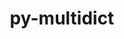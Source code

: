 ---
title: "py-multidict"
layout: cache
categories: [package, develop]
meta: {"compilers": ["apple-clang@=15.0.0", "gcc@=11.4.0", "gcc@=13.2.0", "gcc@=9.4.0", "oneapi@=2024.2.1"], "num_specs": 40, "num_specs_by_stack": {"e4s": 10, "e4s-neoverse_v1": 4, "e4s-oneapi": 4, "e4s-power": 1, "ml-darwin-aarch64-mps": 2, "ml-linux-aarch64-cpu": 9, "ml-linux-aarch64-cuda": 9, "ml-linux-x86_64-cpu": 10, "ml-linux-x86_64-cuda": 9, "root": 40}, "oss": ["ubuntu20.04", "ubuntu22.04", "ubuntu24.04", "ventura"], "platforms": ["darwin", "linux"], "stacks": ["e4s", "e4s-neoverse_v1", "e4s-oneapi", "e4s-power", "ml-darwin-aarch64-mps", "ml-linux-aarch64-cpu", "ml-linux-aarch64-cuda", "ml-linux-x86_64-cpu", "ml-linux-x86_64-cuda", "root"], "targets": ["aarch64", "neoverse_v1", "ppc64le", "x86_64_v3"], "versions": ["6.1.0"]}
spec_details: [{"compiler": "gcc@=11.4.0", "hash": "22s6jtttlvq6nxxeen5yd2saun3itlml", "os": "ubuntu22.04", "platform": "linux", "size": "-", "stacks": ["e4s", "root"], "tarball": "https://binaries.spack.io/develop/build_cache/linux-ubuntu22.04-x86_64_v3/gcc-11.4.0/py-multidict-6.1.0/linux-ubuntu22.04-x86_64_v3-gcc-11.4.0-py-multidict-6.1.0-22s6jtttlvq6nxxeen5yd2saun3itlml.spack", "target": "x86_64_v3", "variants": ["build_system=python_pip"], "versions": ["6.1.0"]}, {"compiler": "gcc@=11.4.0", "hash": "2ba2kberd4nrtvawg6fisiim25oz2tw6", "os": "ubuntu22.04", "platform": "linux", "size": "-", "stacks": ["e4s", "root"], "tarball": "https://binaries.spack.io/develop/build_cache/linux-ubuntu22.04-x86_64_v3/gcc-11.4.0/py-multidict-6.1.0/linux-ubuntu22.04-x86_64_v3-gcc-11.4.0-py-multidict-6.1.0-2ba2kberd4nrtvawg6fisiim25oz2tw6.spack", "target": "x86_64_v3", "variants": ["build_system=python_pip"], "versions": ["6.1.0"]}, {"compiler": "gcc@=13.2.0", "hash": "2fp7cmojuiextzxf5w2soqqfhbrkmbmo", "os": "ubuntu24.04", "platform": "linux", "size": "-", "stacks": ["ml-linux-x86_64-cpu", "ml-linux-x86_64-cuda", "root"], "tarball": "https://binaries.spack.io/develop/build_cache/linux-ubuntu24.04-x86_64_v3/gcc-13.2.0/py-multidict-6.1.0/linux-ubuntu24.04-x86_64_v3-gcc-13.2.0-py-multidict-6.1.0-2fp7cmojuiextzxf5w2soqqfhbrkmbmo.spack", "target": "x86_64_v3", "variants": ["build_system=python_pip"], "versions": ["6.1.0"]}, {"compiler": "gcc@=11.4.0", "hash": "32kjmm6ung33s7k2m2eri464333jkoaf", "os": "ubuntu22.04", "platform": "linux", "size": "-", "stacks": ["e4s", "root"], "tarball": "https://binaries.spack.io/develop/build_cache/linux-ubuntu22.04-x86_64_v3/gcc-11.4.0/py-multidict-6.1.0/linux-ubuntu22.04-x86_64_v3-gcc-11.4.0-py-multidict-6.1.0-32kjmm6ung33s7k2m2eri464333jkoaf.spack", "target": "x86_64_v3", "variants": ["build_system=python_pip"], "versions": ["6.1.0"]}, {"compiler": "gcc@=11.4.0", "hash": "5mlqcsqwxak6grurmovotpyinekeflav", "os": "ubuntu22.04", "platform": "linux", "size": "-", "stacks": ["e4s", "root"], "tarball": "https://binaries.spack.io/develop/build_cache/linux-ubuntu22.04-x86_64_v3/gcc-11.4.0/py-multidict-6.1.0/linux-ubuntu22.04-x86_64_v3-gcc-11.4.0-py-multidict-6.1.0-5mlqcsqwxak6grurmovotpyinekeflav.spack", "target": "x86_64_v3", "variants": ["build_system=python_pip"], "versions": ["6.1.0"]}, {"compiler": "gcc@=11.4.0", "hash": "7y42nisi7xcxrdy5uwhmv3qvjojivyks", "os": "ubuntu22.04", "platform": "linux", "size": "-", "stacks": ["e4s-neoverse_v1", "root"], "tarball": "https://binaries.spack.io/develop/build_cache/linux-ubuntu22.04-neoverse_v1/gcc-11.4.0/py-multidict-6.1.0/linux-ubuntu22.04-neoverse_v1-gcc-11.4.0-py-multidict-6.1.0-7y42nisi7xcxrdy5uwhmv3qvjojivyks.spack", "target": "neoverse_v1", "variants": ["build_system=python_pip"], "versions": ["6.1.0"]}, {"compiler": "gcc@=11.4.0", "hash": "abcb6nyqyomnk3bstjmjjcjzu7z2evj5", "os": "ubuntu22.04", "platform": "linux", "size": "-", "stacks": ["e4s", "root"], "tarball": "https://binaries.spack.io/develop/build_cache/linux-ubuntu22.04-x86_64_v3/gcc-11.4.0/py-multidict-6.1.0/linux-ubuntu22.04-x86_64_v3-gcc-11.4.0-py-multidict-6.1.0-abcb6nyqyomnk3bstjmjjcjzu7z2evj5.spack", "target": "x86_64_v3", "variants": ["build_system=python_pip"], "versions": ["6.1.0"]}, {"compiler": "gcc@=13.2.0", "hash": "bikvw6xdpqyfj3hhdefcmyd7dqsoy76s", "os": "ubuntu24.04", "platform": "linux", "size": "-", "stacks": ["ml-linux-x86_64-cpu", "ml-linux-x86_64-cuda", "root"], "tarball": "https://binaries.spack.io/develop/build_cache/linux-ubuntu24.04-x86_64_v3/gcc-13.2.0/py-multidict-6.1.0/linux-ubuntu24.04-x86_64_v3-gcc-13.2.0-py-multidict-6.1.0-bikvw6xdpqyfj3hhdefcmyd7dqsoy76s.spack", "target": "x86_64_v3", "variants": ["build_system=python_pip"], "versions": ["6.1.0"]}, {"compiler": "gcc@=11.4.0", "hash": "bxixqdbobudeduip5oc6s3jvz2pcvjrw", "os": "ubuntu22.04", "platform": "linux", "size": "-", "stacks": ["e4s-neoverse_v1", "root"], "tarball": "https://binaries.spack.io/develop/build_cache/linux-ubuntu22.04-neoverse_v1/gcc-11.4.0/py-multidict-6.1.0/linux-ubuntu22.04-neoverse_v1-gcc-11.4.0-py-multidict-6.1.0-bxixqdbobudeduip5oc6s3jvz2pcvjrw.spack", "target": "neoverse_v1", "variants": ["build_system=python_pip"], "versions": ["6.1.0"]}, {"compiler": "gcc@=13.2.0", "hash": "c72ejli5bg2qinzu5fnoxj4i74lhqwrm", "os": "ubuntu24.04", "platform": "linux", "size": "-", "stacks": ["ml-linux-aarch64-cpu", "ml-linux-aarch64-cuda", "root"], "tarball": "https://binaries.spack.io/develop/build_cache/linux-ubuntu24.04-aarch64/gcc-13.2.0/py-multidict-6.1.0/linux-ubuntu24.04-aarch64-gcc-13.2.0-py-multidict-6.1.0-c72ejli5bg2qinzu5fnoxj4i74lhqwrm.spack", "target": "aarch64", "variants": ["build_system=python_pip"], "versions": ["6.1.0"]}, {"compiler": "gcc@=13.2.0", "hash": "cddsc4p535cpmpjzubztr5mdlfgkh4on", "os": "ubuntu24.04", "platform": "linux", "size": "-", "stacks": ["ml-linux-aarch64-cpu", "ml-linux-aarch64-cuda", "root"], "tarball": "https://binaries.spack.io/develop/build_cache/linux-ubuntu24.04-aarch64/gcc-13.2.0/py-multidict-6.1.0/linux-ubuntu24.04-aarch64-gcc-13.2.0-py-multidict-6.1.0-cddsc4p535cpmpjzubztr5mdlfgkh4on.spack", "target": "aarch64", "variants": ["build_system=python_pip"], "versions": ["6.1.0"]}, {"compiler": "gcc@=13.2.0", "hash": "d2f3on4ir6xhl3eteswtgxrphmshqfim", "os": "ubuntu24.04", "platform": "linux", "size": "-", "stacks": ["ml-linux-x86_64-cpu", "root"], "tarball": "https://binaries.spack.io/develop/build_cache/linux-ubuntu24.04-x86_64_v3/gcc-13.2.0/py-multidict-6.1.0/linux-ubuntu24.04-x86_64_v3-gcc-13.2.0-py-multidict-6.1.0-d2f3on4ir6xhl3eteswtgxrphmshqfim.spack", "target": "x86_64_v3", "variants": ["build_system=python_pip"], "versions": ["6.1.0"]}, {"compiler": "gcc@=13.2.0", "hash": "d57adfqgmlmifdvp3njk4ibs24zo57he", "os": "ubuntu24.04", "platform": "linux", "size": "-", "stacks": ["ml-linux-aarch64-cpu", "ml-linux-aarch64-cuda", "root"], "tarball": "https://binaries.spack.io/develop/build_cache/linux-ubuntu24.04-aarch64/gcc-13.2.0/py-multidict-6.1.0/linux-ubuntu24.04-aarch64-gcc-13.2.0-py-multidict-6.1.0-d57adfqgmlmifdvp3njk4ibs24zo57he.spack", "target": "aarch64", "variants": ["build_system=python_pip"], "versions": ["6.1.0"]}, {"compiler": "gcc@=11.4.0", "hash": "eeynkchodjuftngx6cyy52qclffw5d2j", "os": "ubuntu22.04", "platform": "linux", "size": "-", "stacks": ["e4s", "root"], "tarball": "https://binaries.spack.io/develop/build_cache/linux-ubuntu22.04-x86_64_v3/gcc-11.4.0/py-multidict-6.1.0/linux-ubuntu22.04-x86_64_v3-gcc-11.4.0-py-multidict-6.1.0-eeynkchodjuftngx6cyy52qclffw5d2j.spack", "target": "x86_64_v3", "variants": ["build_system=python_pip"], "versions": ["6.1.0"]}, {"compiler": "gcc@=13.2.0", "hash": "eqbw4oklicixzxfbqtrb776llxo63wmt", "os": "ubuntu24.04", "platform": "linux", "size": "-", "stacks": ["ml-linux-x86_64-cpu", "ml-linux-x86_64-cuda", "root"], "tarball": "https://binaries.spack.io/develop/build_cache/linux-ubuntu24.04-x86_64_v3/gcc-13.2.0/py-multidict-6.1.0/linux-ubuntu24.04-x86_64_v3-gcc-13.2.0-py-multidict-6.1.0-eqbw4oklicixzxfbqtrb776llxo63wmt.spack", "target": "x86_64_v3", "variants": ["build_system=python_pip"], "versions": ["6.1.0"]}, {"compiler": "gcc@=13.2.0", "hash": "f6awivjxjpzvzvbvld4mmrcnm6x37ys2", "os": "ubuntu24.04", "platform": "linux", "size": "-", "stacks": ["ml-linux-aarch64-cpu", "ml-linux-aarch64-cuda", "root"], "tarball": "https://binaries.spack.io/develop/build_cache/linux-ubuntu24.04-aarch64/gcc-13.2.0/py-multidict-6.1.0/linux-ubuntu24.04-aarch64-gcc-13.2.0-py-multidict-6.1.0-f6awivjxjpzvzvbvld4mmrcnm6x37ys2.spack", "target": "aarch64", "variants": ["build_system=python_pip"], "versions": ["6.1.0"]}, {"compiler": "gcc@=13.2.0", "hash": "g4lo7wvnc3sfmzhs25uvsvdzccvwmew5", "os": "ubuntu24.04", "platform": "linux", "size": "-", "stacks": ["ml-linux-x86_64-cpu", "ml-linux-x86_64-cuda", "root"], "tarball": "https://binaries.spack.io/develop/build_cache/linux-ubuntu24.04-x86_64_v3/gcc-13.2.0/py-multidict-6.1.0/linux-ubuntu24.04-x86_64_v3-gcc-13.2.0-py-multidict-6.1.0-g4lo7wvnc3sfmzhs25uvsvdzccvwmew5.spack", "target": "x86_64_v3", "variants": ["build_system=python_pip"], "versions": ["6.1.0"]}, {"compiler": "apple-clang@=15.0.0", "hash": "izdnnsmm6l437pq35ynam6nxal3xkz7n", "os": "ventura", "platform": "darwin", "size": "-", "stacks": ["ml-darwin-aarch64-mps", "root"], "tarball": "https://binaries.spack.io/develop/build_cache/darwin-ventura-aarch64/apple-clang-15.0.0/py-multidict-6.1.0/darwin-ventura-aarch64-apple-clang-15.0.0-py-multidict-6.1.0-izdnnsmm6l437pq35ynam6nxal3xkz7n.spack", "target": "aarch64", "variants": ["build_system=python_pip"], "versions": ["6.1.0"]}, {"compiler": "gcc@=13.2.0", "hash": "kmrgylvuw3inhj5tlbgeyhmun3r4ex5k", "os": "ubuntu24.04", "platform": "linux", "size": "-", "stacks": ["ml-linux-aarch64-cpu", "ml-linux-aarch64-cuda", "root"], "tarball": "https://binaries.spack.io/develop/build_cache/linux-ubuntu24.04-aarch64/gcc-13.2.0/py-multidict-6.1.0/linux-ubuntu24.04-aarch64-gcc-13.2.0-py-multidict-6.1.0-kmrgylvuw3inhj5tlbgeyhmun3r4ex5k.spack", "target": "aarch64", "variants": ["build_system=python_pip"], "versions": ["6.1.0"]}, {"compiler": "gcc@=11.4.0", "hash": "kpqi57vg2q3efmpdb7ul7el5vmwvdpib", "os": "ubuntu22.04", "platform": "linux", "size": "-", "stacks": ["e4s-neoverse_v1", "root"], "tarball": "https://binaries.spack.io/develop/build_cache/linux-ubuntu22.04-neoverse_v1/gcc-11.4.0/py-multidict-6.1.0/linux-ubuntu22.04-neoverse_v1-gcc-11.4.0-py-multidict-6.1.0-kpqi57vg2q3efmpdb7ul7el5vmwvdpib.spack", "target": "neoverse_v1", "variants": ["build_system=python_pip"], "versions": ["6.1.0"]}, {"compiler": "oneapi@=2024.2.1", "hash": "kqwjrpweyzjk2bz5ten7qvvsrv43dueo", "os": "ubuntu22.04", "platform": "linux", "size": "-", "stacks": ["e4s-oneapi", "root"], "tarball": "https://binaries.spack.io/develop/build_cache/linux-ubuntu22.04-x86_64_v3/oneapi-2024.2.1/py-multidict-6.1.0/linux-ubuntu22.04-x86_64_v3-oneapi-2024.2.1-py-multidict-6.1.0-kqwjrpweyzjk2bz5ten7qvvsrv43dueo.spack", "target": "x86_64_v3", "variants": ["build_system=python_pip"], "versions": ["6.1.0"]}, {"compiler": "gcc@=13.2.0", "hash": "lek5f3jjbq726c6jxnerji5mlblvl6yp", "os": "ubuntu24.04", "platform": "linux", "size": "-", "stacks": ["ml-linux-aarch64-cpu", "ml-linux-aarch64-cuda", "root"], "tarball": "https://binaries.spack.io/develop/build_cache/linux-ubuntu24.04-aarch64/gcc-13.2.0/py-multidict-6.1.0/linux-ubuntu24.04-aarch64-gcc-13.2.0-py-multidict-6.1.0-lek5f3jjbq726c6jxnerji5mlblvl6yp.spack", "target": "aarch64", "variants": ["build_system=python_pip"], "versions": ["6.1.0"]}, {"compiler": "gcc@=13.2.0", "hash": "ljcydepwmwmshzpxyrf5hyk7hqmfkjsa", "os": "ubuntu24.04", "platform": "linux", "size": "-", "stacks": ["ml-linux-x86_64-cpu", "ml-linux-x86_64-cuda", "root"], "tarball": "https://binaries.spack.io/develop/build_cache/linux-ubuntu24.04-x86_64_v3/gcc-13.2.0/py-multidict-6.1.0/linux-ubuntu24.04-x86_64_v3-gcc-13.2.0-py-multidict-6.1.0-ljcydepwmwmshzpxyrf5hyk7hqmfkjsa.spack", "target": "x86_64_v3", "variants": ["build_system=python_pip"], "versions": ["6.1.0"]}, {"compiler": "gcc@=13.2.0", "hash": "lltoeianam7lteuz3kmgdbdrsehcwnav", "os": "ubuntu24.04", "platform": "linux", "size": "-", "stacks": ["ml-linux-aarch64-cpu", "ml-linux-aarch64-cuda", "root"], "tarball": "https://binaries.spack.io/develop/build_cache/linux-ubuntu24.04-aarch64/gcc-13.2.0/py-multidict-6.1.0/linux-ubuntu24.04-aarch64-gcc-13.2.0-py-multidict-6.1.0-lltoeianam7lteuz3kmgdbdrsehcwnav.spack", "target": "aarch64", "variants": ["build_system=python_pip"], "versions": ["6.1.0"]}, {"compiler": "gcc@=13.2.0", "hash": "mcyt3c7i762fwovffg3yulmzxxgxuhsw", "os": "ubuntu24.04", "platform": "linux", "size": "-", "stacks": ["ml-linux-aarch64-cpu", "ml-linux-aarch64-cuda", "root"], "tarball": "https://binaries.spack.io/develop/build_cache/linux-ubuntu24.04-aarch64/gcc-13.2.0/py-multidict-6.1.0/linux-ubuntu24.04-aarch64-gcc-13.2.0-py-multidict-6.1.0-mcyt3c7i762fwovffg3yulmzxxgxuhsw.spack", "target": "aarch64", "variants": ["build_system=python_pip"], "versions": ["6.1.0"]}, {"compiler": "gcc@=13.2.0", "hash": "mwhqitfsfxf6d7urvm57lt2fiu577gxj", "os": "ubuntu24.04", "platform": "linux", "size": "-", "stacks": ["ml-linux-x86_64-cpu", "ml-linux-x86_64-cuda", "root"], "tarball": "https://binaries.spack.io/develop/build_cache/linux-ubuntu24.04-x86_64_v3/gcc-13.2.0/py-multidict-6.1.0/linux-ubuntu24.04-x86_64_v3-gcc-13.2.0-py-multidict-6.1.0-mwhqitfsfxf6d7urvm57lt2fiu577gxj.spack", "target": "x86_64_v3", "variants": ["build_system=python_pip"], "versions": ["6.1.0"]}, {"compiler": "oneapi@=2024.2.1", "hash": "nvedfxdaenjqpsupcez42bhvicyujk7e", "os": "ubuntu22.04", "platform": "linux", "size": "-", "stacks": ["e4s-oneapi", "root"], "tarball": "https://binaries.spack.io/develop/build_cache/linux-ubuntu22.04-x86_64_v3/oneapi-2024.2.1/py-multidict-6.1.0/linux-ubuntu22.04-x86_64_v3-oneapi-2024.2.1-py-multidict-6.1.0-nvedfxdaenjqpsupcez42bhvicyujk7e.spack", "target": "x86_64_v3", "variants": ["build_system=python_pip"], "versions": ["6.1.0"]}, {"compiler": "gcc@=13.2.0", "hash": "p7vwvxjbtku5g5xxa34kpafnr7vhmz34", "os": "ubuntu24.04", "platform": "linux", "size": "-", "stacks": ["ml-linux-x86_64-cpu", "ml-linux-x86_64-cuda", "root"], "tarball": "https://binaries.spack.io/develop/build_cache/linux-ubuntu24.04-x86_64_v3/gcc-13.2.0/py-multidict-6.1.0/linux-ubuntu24.04-x86_64_v3-gcc-13.2.0-py-multidict-6.1.0-p7vwvxjbtku5g5xxa34kpafnr7vhmz34.spack", "target": "x86_64_v3", "variants": ["build_system=python_pip"], "versions": ["6.1.0"]}, {"compiler": "apple-clang@=15.0.0", "hash": "pejksfg2xehsfv6fiebipxnbhqsekbvl", "os": "ventura", "platform": "darwin", "size": "-", "stacks": ["ml-darwin-aarch64-mps", "root"], "tarball": "https://binaries.spack.io/develop/build_cache/darwin-ventura-aarch64/apple-clang-15.0.0/py-multidict-6.1.0/darwin-ventura-aarch64-apple-clang-15.0.0-py-multidict-6.1.0-pejksfg2xehsfv6fiebipxnbhqsekbvl.spack", "target": "aarch64", "variants": ["build_system=python_pip"], "versions": ["6.1.0"]}, {"compiler": "gcc@=11.4.0", "hash": "pi5cxk2gcfc426p766tuilnecnuh3p53", "os": "ubuntu22.04", "platform": "linux", "size": "-", "stacks": ["e4s", "root"], "tarball": "https://binaries.spack.io/develop/build_cache/linux-ubuntu22.04-x86_64_v3/gcc-11.4.0/py-multidict-6.1.0/linux-ubuntu22.04-x86_64_v3-gcc-11.4.0-py-multidict-6.1.0-pi5cxk2gcfc426p766tuilnecnuh3p53.spack", "target": "x86_64_v3", "variants": ["build_system=python_pip"], "versions": ["6.1.0"]}, {"compiler": "gcc@=11.4.0", "hash": "rzpaahgyjmq3rwla2nhmc5i6w46fbcja", "os": "ubuntu22.04", "platform": "linux", "size": "-", "stacks": ["e4s", "root"], "tarball": "https://binaries.spack.io/develop/build_cache/linux-ubuntu22.04-x86_64_v3/gcc-11.4.0/py-multidict-6.1.0/linux-ubuntu22.04-x86_64_v3-gcc-11.4.0-py-multidict-6.1.0-rzpaahgyjmq3rwla2nhmc5i6w46fbcja.spack", "target": "x86_64_v3", "variants": ["build_system=python_pip"], "versions": ["6.1.0"]}, {"compiler": "gcc@=11.4.0", "hash": "t6c7ypdj4pqz2k7mxz4owrxgbd6f4dme", "os": "ubuntu22.04", "platform": "linux", "size": "-", "stacks": ["e4s", "root"], "tarball": "https://binaries.spack.io/develop/build_cache/linux-ubuntu22.04-x86_64_v3/gcc-11.4.0/py-multidict-6.1.0/linux-ubuntu22.04-x86_64_v3-gcc-11.4.0-py-multidict-6.1.0-t6c7ypdj4pqz2k7mxz4owrxgbd6f4dme.spack", "target": "x86_64_v3", "variants": ["build_system=python_pip"], "versions": ["6.1.0"]}, {"compiler": "gcc@=13.2.0", "hash": "tntfua4rcfit37mgptgaby4eiv2wfnjh", "os": "ubuntu24.04", "platform": "linux", "size": "-", "stacks": ["ml-linux-x86_64-cpu", "ml-linux-x86_64-cuda", "root"], "tarball": "https://binaries.spack.io/develop/build_cache/linux-ubuntu24.04-x86_64_v3/gcc-13.2.0/py-multidict-6.1.0/linux-ubuntu24.04-x86_64_v3-gcc-13.2.0-py-multidict-6.1.0-tntfua4rcfit37mgptgaby4eiv2wfnjh.spack", "target": "x86_64_v3", "variants": ["build_system=python_pip"], "versions": ["6.1.0"]}, {"compiler": "gcc@=13.2.0", "hash": "ue5fy7v5adlvkpejtifm4dfkvtdjdtai", "os": "ubuntu24.04", "platform": "linux", "size": "-", "stacks": ["ml-linux-x86_64-cpu", "ml-linux-x86_64-cuda", "root"], "tarball": "https://binaries.spack.io/develop/build_cache/linux-ubuntu24.04-x86_64_v3/gcc-13.2.0/py-multidict-6.1.0/linux-ubuntu24.04-x86_64_v3-gcc-13.2.0-py-multidict-6.1.0-ue5fy7v5adlvkpejtifm4dfkvtdjdtai.spack", "target": "x86_64_v3", "variants": ["build_system=python_pip"], "versions": ["6.1.0"]}, {"compiler": "gcc@=9.4.0", "hash": "ukf6v73rg6ccc4dv2vqrxxypwrbcmgnf", "os": "ubuntu20.04", "platform": "linux", "size": "-", "stacks": ["e4s-power", "root"], "tarball": "https://binaries.spack.io/develop/build_cache/linux-ubuntu20.04-ppc64le/gcc-9.4.0/py-multidict-6.1.0/linux-ubuntu20.04-ppc64le-gcc-9.4.0-py-multidict-6.1.0-ukf6v73rg6ccc4dv2vqrxxypwrbcmgnf.spack", "target": "ppc64le", "variants": ["build_system=python_pip"], "versions": ["6.1.0"]}, {"compiler": "oneapi@=2024.2.1", "hash": "v2drylklp27bbu4fe5g5p3ycp4vjfn55", "os": "ubuntu22.04", "platform": "linux", "size": "-", "stacks": ["e4s-oneapi", "root"], "tarball": "https://binaries.spack.io/develop/build_cache/linux-ubuntu22.04-x86_64_v3/oneapi-2024.2.1/py-multidict-6.1.0/linux-ubuntu22.04-x86_64_v3-oneapi-2024.2.1-py-multidict-6.1.0-v2drylklp27bbu4fe5g5p3ycp4vjfn55.spack", "target": "x86_64_v3", "variants": ["build_system=python_pip"], "versions": ["6.1.0"]}, {"compiler": "gcc@=11.4.0", "hash": "vrbgx57ffjkdl7uvgqva32zfixerf6lb", "os": "ubuntu22.04", "platform": "linux", "size": "-", "stacks": ["e4s-neoverse_v1", "root"], "tarball": "https://binaries.spack.io/develop/build_cache/linux-ubuntu22.04-neoverse_v1/gcc-11.4.0/py-multidict-6.1.0/linux-ubuntu22.04-neoverse_v1-gcc-11.4.0-py-multidict-6.1.0-vrbgx57ffjkdl7uvgqva32zfixerf6lb.spack", "target": "neoverse_v1", "variants": ["build_system=python_pip"], "versions": ["6.1.0"]}, {"compiler": "oneapi@=2024.2.1", "hash": "w3x5yneq2nhb5a5lhjj5eddiiuhkkkf3", "os": "ubuntu22.04", "platform": "linux", "size": "-", "stacks": ["e4s-oneapi", "root"], "tarball": "https://binaries.spack.io/develop/build_cache/linux-ubuntu22.04-x86_64_v3/oneapi-2024.2.1/py-multidict-6.1.0/linux-ubuntu22.04-x86_64_v3-oneapi-2024.2.1-py-multidict-6.1.0-w3x5yneq2nhb5a5lhjj5eddiiuhkkkf3.spack", "target": "x86_64_v3", "variants": ["build_system=python_pip"], "versions": ["6.1.0"]}, {"compiler": "gcc@=11.4.0", "hash": "wwz6khugg5lgexil4mbrmfgsjdjcxwkf", "os": "ubuntu22.04", "platform": "linux", "size": "-", "stacks": ["e4s", "root"], "tarball": "https://binaries.spack.io/develop/build_cache/linux-ubuntu22.04-x86_64_v3/gcc-11.4.0/py-multidict-6.1.0/linux-ubuntu22.04-x86_64_v3-gcc-11.4.0-py-multidict-6.1.0-wwz6khugg5lgexil4mbrmfgsjdjcxwkf.spack", "target": "x86_64_v3", "variants": ["build_system=python_pip"], "versions": ["6.1.0"]}, {"compiler": "gcc@=13.2.0", "hash": "zwltxe2ayh4qokwdz44npwctm3x55u6x", "os": "ubuntu24.04", "platform": "linux", "size": "-", "stacks": ["ml-linux-aarch64-cpu", "ml-linux-aarch64-cuda", "root"], "tarball": "https://binaries.spack.io/develop/build_cache/linux-ubuntu24.04-aarch64/gcc-13.2.0/py-multidict-6.1.0/linux-ubuntu24.04-aarch64-gcc-13.2.0-py-multidict-6.1.0-zwltxe2ayh4qokwdz44npwctm3x55u6x.spack", "target": "aarch64", "variants": ["build_system=python_pip"], "versions": ["6.1.0"]}]
---